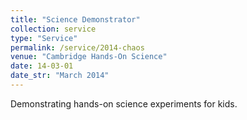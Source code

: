 ```yaml
---
title: "Science Demonstrator"
collection: service
type: "Service"
permalink: /service/2014-chaos
venue: "Cambridge Hands-On Science"
date: 14-03-01
date_str: "March 2014"
---
```


Demonstrating hands-on science experiments for kids.
